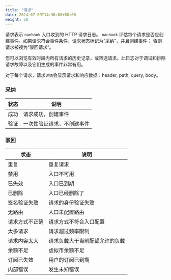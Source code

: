 ```yaml
---
title: "请求"
date: 2024-07-09T14:36:00+08:00
weight: 50
---
```



请求表示 `nanhook` 入口收到的 HTTP 请求日志。
`nanhook` 评估每个请求是否应创建事件。如果请求符合事件条件，请求状态标记为“采纳”，并且创建事件；
否则请求被视为“驳回请求”。


您可以浏览有效时段内所有请求的历史记录，或筛选请求。此日志对于调试和排除请求故障以及它们生成的事件非常有用。

对于每个请求，请求`详情`会显示请求和响应数据：header, path, query, body。

### 采纳

<table>
  <thead>
    <tr>
      <th>状态</th>
      <th>说明</th>
    </tr>
  </thead>
  <tbody>
    <tr>
        <td>成功</td>
        <td>请求成功，创建事件</td>
    </tr>
    <tr>
        <td>验证</td>
        <td>一次性验证请求，不创建事件</td>
    </tr>
  </tbody>
</table>

### 驳回

<table>
  <thead>
    <tr>
      <th>状态</th>
      <th>说明</th>
    </tr>
  </thead>
  <tbody>
    <tr>
        <td>重复</td>
        <td>重复请求</td>
    </tr>
    <tr>
        <td>禁用</td>
        <td>入口不可用</td>
    </tr>
    <tr>
        <td>已失效</td>
        <td>入口已到期</td>
    </tr>
    <tr>
        <td>已删除</td>
        <td>入口已经删除了</td>
    </tr>
    <tr>
        <td>签名验证失败</td>
        <td>请求的身份验证失败</td>
    </tr>
    <tr>
        <td>无路由</td>
        <td>入口未配置路由</td>
    </tr>
    <tr>
        <td>请求方式不正确</td>
        <td>请求方式不符合入口配置</td>
    </tr>
    <tr>
        <td>太多请求</td>
        <td>请求超过频率限制</td>
    </tr>
    <tr>
        <td>请求内容太大</td>
        <td>请求负载大于当前配额允许的负载</td>
    </tr>
    <tr>
        <td>余额不足</td>
        <td>虚拟币余额不足</td>
    </tr>
    <tr>
        <td>订阅已失效</td>
        <td>用户的订阅已到期</td>
    </tr>
    <tr>
        <td>内部错误</td>
        <td>发生未知错误</td>
    </tr>
  </tbody>
</table>